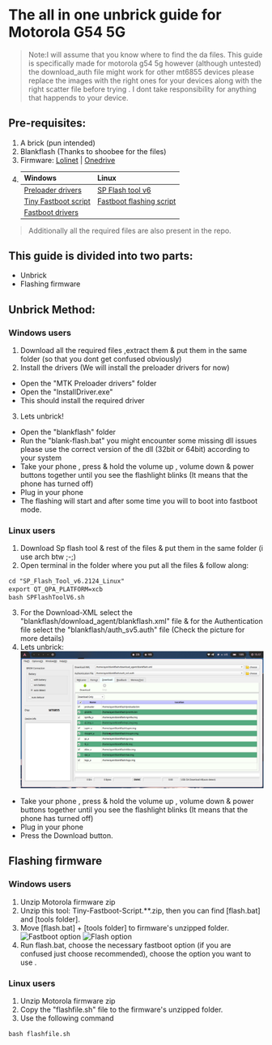 # The all in one unbrick guide for Motorola G54 5G
>Note:I will assume that you know where to find the da files. This guide is specifically made for motorola g54 5g however (although untested) the download_auth file might work for other mt6855 devices please replace the images with the right ones for your devices along with the right scatter file before trying . I dont take responsibility for anything that happends to your device.

## Pre-requisites:
1) A brick (pun intended)
2) Blankflash (Thanks to shoobee for the files)
3) Firmware: [Lolinet](https://mirrors.lolinet.com/firmware/lenomola/cancunf/official/RETIN/XT2343-5_CANCUNF_RETIN_14_U1TD34.94-12-7_subsidy-DEFAULT_regulatory-DEFAULT_cid50_CFC.xml.zip) | [Onedrive](https://vzf6c-my.sharepoint.com/:u:/g/personal/notayan_vzf6c_onmicrosoft_com/EXVG8W9gzW1ItYI512CpmLwBLAtioKmLz9kM845rdl0k8w?download=1)
4) | Windows | Linux |
   | ------- | ----- |
   | [Preloader drivers](https://drive.google.com/file/d/1HTXcYg5OB6oWhr6Fe-DeIXqv7P0olk60/view?usp=sharing) | [SP Flash tool v6](https://spflashtools.com/linux/sp-flash-tool-v6-2124-for-linux) |
   | [Tiny Fastboot script](https://mirrors.lolinet.com/software/windows/TinyFastbootScript/) | [Fastboot flashing script]() |
   | [Fastboot drivers](https://dl.google.com/android/repository/usb_driver_r13-windows.zip) | |
>Additionally all the required files are also present in the repo.

## This guide is divided into two parts:
- Unbrick 
- Flashing firmware

## Unbrick Method:

### Windows users
1) Download all the required files ,extract them & put them in the same folder (so that you dont get confused obviously)
2) Install the drivers (We will install the preloader drivers for now)
- Open the "MTK Preloader drivers" folder 
- Open the "InstallDriver.exe"
- This should install the required driver
3) Lets unbrick!
- Open the "blankflash" folder
- Run the "blank-flash.bat" you might encounter some missing dll issues please use the correct version of the dll (32bit or 64bit) according to your system
- Take your phone , press & hold the volume up , volume down & power buttons together until you see the flashlight blinks (It means that the phone has turned off)
- Plug in your phone
- The flashing will start and after some time you will to boot into fastboot mode.

### Linux users
1) Download Sp flash tool & rest of the files & put them in the same folder (i use arch btw ;-;)
2) Open terminal in the folder where you put all the files & follow along:
```
cd "SP_Flash_Tool_v6.2124_Linux"
export QT_QPA_PLATFORM=xcb 
bash SPFlashToolV6.sh
``` 
3) For the Download-XML select the "blankflash/download_agent/blankflash.xml" file & for the Authentication file select the "blankflash/auth_sv5.auth" file (Check the picture for more details)
4) Lets unbrick: 
![Sp flash tool on linux](/assets/1-linux.png)
- Take your phone , press & hold the volume up , volume down & power buttons together until you see the flashlight blinks (It means that the phone has turned off)
- Plug in your phone
- Press the Download button.


## Flashing firmware

### Windows users
1) Unzip Motorola firmware zip
2) Unzip this tool: Tiny-Fastboot-Script.**.zip, then you can find [flash.bat] and [tools folder].
3) Move [flash.bat] + [tools folder] to firmware's unzipped folder.
![Fastboot option](/assets/)
![Flash option](/assets/)
4) Run flash.bat, choose the necessary fastboot option (if you are confused just choose recommended), choose the option you want to use .

### Linux users
1) Unzip Motorola firmware zip
2) Copy the "flashfile.sh" file to the firmware's unzipped folder.
3) Use the following command
```
bash flashfile.sh
```
